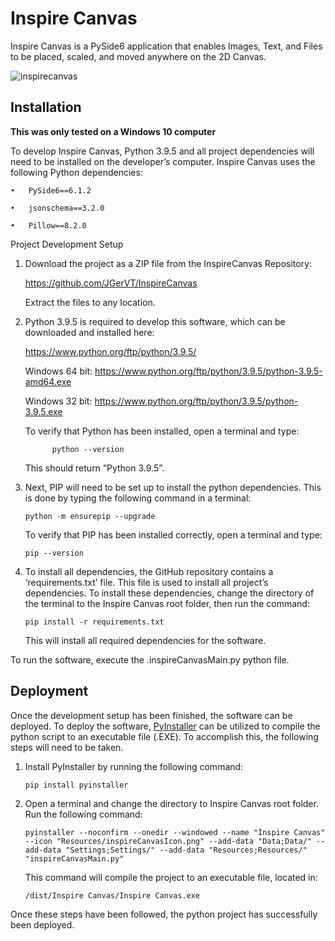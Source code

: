 # Inspire Canvas
Inspire Canvas is a PySide6 application that enables Images, Text, and Files to be placed, scaled, and moved anywhere on the 2D Canvas.

![inspirecanvas](https://i.imgur.com/YEH29Ei.png)


## Installation 
**This was only tested on a Windows 10 computer**

To develop Inspire Canvas, Python 3.9.5 and all project dependencies will need to be installed on the developer’s computer. Inspire Canvas uses the following Python dependencies:
```
•	PySide6==6.1.2

•	jsonschema==3.2.0

•	Pillow==8.2.0
```
Project Development Setup

1.	Download the project as a ZIP file from the InspireCanvas Repository:
    
    https://github.com/JGerVT/InspireCanvas 

    Extract the files to any location.


2.	Python 3.9.5 is required to develop this software, which can be downloaded and installed here:  

    https://www.python.org/ftp/python/3.9.5/  
    
    Windows 64 bit: https://www.python.org/ftp/python/3.9.5/python-3.9.5-amd64.exe
    
    Windows 32 bit: https://www.python.org/ftp/python/3.9.5/python-3.9.5.exe  

    To verify that Python has been installed, open a terminal and type:
    ```
          python --version
    ```
    This should return “Python 3.9.5”.

3.	Next, PIP will need to be set up to install the python dependencies. This is done by typing the following command in a terminal: 
    
    ```
    python -m ensurepip --upgrade
    ```
    
    To verify that PIP has been installed correctly, open a terminal and type:

    ```
    pip --version
    ```


4.	To install all dependencies, the GitHub repository contains a ‘requirements.txt’ file. This file is used to install all project’s dependencies. To install these dependencies, change the directory of the terminal to the Inspire Canvas root folder, then run the command: 

    ```
	pip install -r requirements.txt
    ```

    This will install all required dependencies for the software. 

To run the software, execute the .inspireCanvasMain.py python file.

## Deployment
Once the development setup has been finished, the software can be deployed. To deploy the software, [PyInstaller](https://pyinstaller.org/en/stable/) can be utilized to compile the python script to an executable file (.EXE). To accomplish this, the following steps will need to be taken. 

1.	Install PyInstaller by running the following command:
    ```
    pip install pyinstaller
    ```
2.	Open a terminal and change the directory to Inspire Canvas root folder. Run the following command:
    ```
    pyinstaller --noconfirm --onedir --windowed --name "Inspire Canvas" --icon "Resources/inspireCanvasIcon.png" --add-data "Data;Data/" --add-data "Settings;Settings/" --add-data "Resources;Resources/"  "inspireCanvasMain.py"
    ```
    This command will compile the project to an executable file, located in:
    ```
  	/dist/Inspire Canvas/Inspire Canvas.exe
    ```
	
Once these steps have been followed, the python project has successfully been deployed. 

